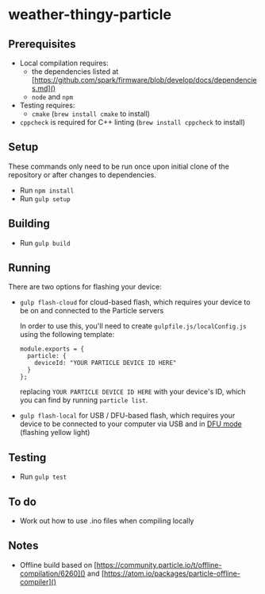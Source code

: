 # weather-thingy-particle

## Prerequisites

* Local compilation requires:
  * the dependencies listed at [https://github.com/spark/firmware/blob/develop/docs/dependencies.md]()
  * `node` and `npm`
* Testing requires:
  * `cmake` (`brew install cmake` to install)
* `cppcheck` is required for C++ linting (`brew install cppcheck` to install)

## Setup
These commands only need to be run once upon initial clone of the repository or after changes to dependencies.

* Run `npm install`
* Run `gulp setup`

## Building

* Run `gulp build`

## Running

There are two options for flashing your device:

* `gulp flash-cloud` for cloud-based flash, which requires your device to be on and connected to the Particle servers

  In order to use this, you'll need to create `gulpfile.js/localConfig.js` using the following template:

      module.exports = {
        particle: {
          deviceId: "YOUR PARTICLE DEVICE ID HERE"
        }
      };

  replacing `YOUR PARTICLE DEVICE ID HERE` with your device's ID, which you can find by running `particle list`.

* `gulp flash-local` for USB / DFU-based flash, which requires your device to be connected to your computer via USB and
  in [DFU mode](https://docs.particle.io/guide/getting-started/modes/photon/#dfu-mode-device-firmware-upgrade-) (flashing yellow light)

## Testing

* Run `gulp test`

## To do

* Work out how to use .ino files when compiling locally

## Notes

* Offline build based on [https://community.particle.io/t/offline-compilation/6260]() and [https://atom.io/packages/particle-offline-compiler]()

